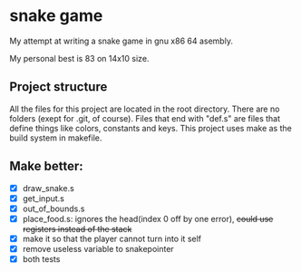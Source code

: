 # snake game

My attempt at writing a snake game in gnu x86 64 asembly.

My personal best is 83 on 14x10 size.

## Project structure

All the files for this project are located in the root directory.
There are no folders (exept for .git, of course).
Files that end with "def.s" are files that define things like colors, constants and keys.
This project uses make as the build system in makefile.

## Make better:

- [x] draw_snake.s
- [x] get_input.s
- [x] out_of_bounds.s
- [x] place_food.s: ignores the head(index 0 off by one error), ~~could use registers instead of the stack~~
- [x] make it so that the player cannot turn into it self
- [x] remove useless variable to snakepointer
- [x] both tests
